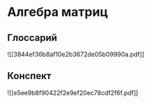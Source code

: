 # Алгебра матриц
## Глоссарий
![[3844ef36b8af10e2b3672de05b09990a.pdf]]
## Конспект
![[e5ee9b8f90422f2e9ef20ec78cdf2f6f.pdf]]